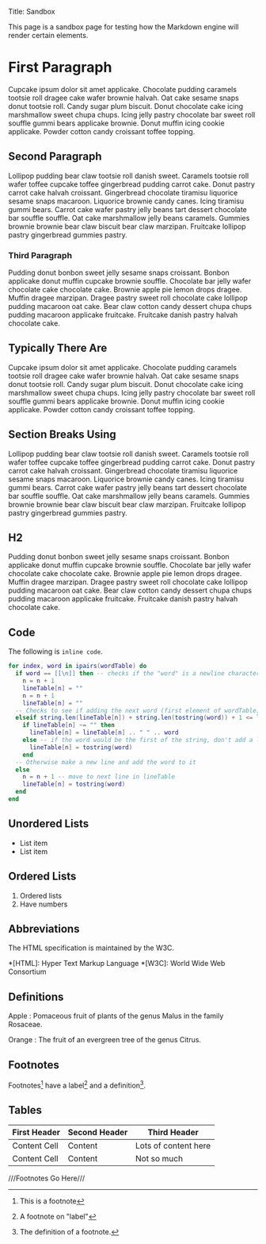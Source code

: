 Title: Sandbox

This page is a sandbox page for testing how the Markdown engine will render certain elements.

# First Paragraph
Cupcake ipsum dolor sit amet applicake. Chocolate pudding caramels tootsie roll dragee cake wafer brownie halvah. Oat cake sesame snaps donut tootsie roll. Candy sugar plum biscuit. Donut chocolate cake icing marshmallow sweet chupa chups. Icing jelly pastry chocolate bar sweet roll souffle gummi bears applicake brownie. Donut muffin icing cookie applicake. Powder cotton candy croissant toffee topping.

## Second Paragraph
Lollipop pudding bear claw tootsie roll danish sweet. Caramels tootsie roll wafer toffee cupcake toffee gingerbread pudding carrot cake. Donut pastry carrot cake halvah croissant. Gingerbread chocolate tiramisu liquorice sesame snaps macaroon. Liquorice brownie candy canes. Icing tiramisu gummi bears. Carrot cake wafer pastry jelly beans tart dessert chocolate bar souffle souffle. Oat cake marshmallow jelly beans caramels. Gummies brownie brownie bear claw biscuit bear claw marzipan. Fruitcake lollipop pastry gingerbread gummies pastry.

### Third Paragraph
Pudding donut bonbon sweet jelly sesame snaps croissant. Bonbon applicake donut muffin cupcake brownie souffle. Chocolate bar jelly wafer chocolate cake chocolate cake. Brownie apple pie lemon drops dragee. Muffin dragee marzipan. Dragee pastry sweet roll chocolate cake lollipop pudding macaroon oat cake. Bear claw cotton candy dessert chupa chups pudding macaroon applicake fruitcake. Fruitcake danish pastry halvah chocolate cake.

## Typically There Are
Cupcake ipsum dolor sit amet applicake. Chocolate pudding caramels tootsie roll dragee cake wafer brownie halvah. Oat cake sesame snaps donut tootsie roll. Candy sugar plum biscuit. Donut chocolate cake icing marshmallow sweet chupa chups. Icing jelly pastry chocolate bar sweet roll souffle gummi bears applicake brownie. Donut muffin icing cookie applicake. Powder cotton candy croissant toffee topping.

## Section Breaks Using
Lollipop pudding bear claw tootsie roll danish sweet. Caramels tootsie roll wafer toffee cupcake toffee gingerbread pudding carrot cake. Donut pastry carrot cake halvah croissant. Gingerbread chocolate tiramisu liquorice sesame snaps macaroon. Liquorice brownie candy canes. Icing tiramisu gummi bears. Carrot cake wafer pastry jelly beans tart dessert chocolate bar souffle souffle. Oat cake marshmallow jelly beans caramels. Gummies brownie brownie bear claw biscuit bear claw marzipan. Fruitcake lollipop pastry gingerbread gummies pastry.

## H2
Pudding donut bonbon sweet jelly sesame snaps croissant. Bonbon applicake donut muffin cupcake brownie souffle. Chocolate bar jelly wafer chocolate cake chocolate cake. Brownie apple pie lemon drops dragee. Muffin dragee marzipan. Dragee pastry sweet roll chocolate cake lollipop pudding macaroon oat cake. Bear claw cotton candy dessert chupa chups pudding macaroon applicake fruitcake. Fruitcake danish pastry halvah chocolate cake.

## Code

The following is `inline code`.


```lua
for index, word in ipairs(wordTable) do
  if word == [[\n]] then -- checks if the "word" is a newline character
    n = n + 1
    lineTable[n] = ""
    n = n + 1
    lineTable[n] = ""
  -- Checks to see if adding the next word (first element of wordTable) will fit within the terminal
  elseif string.len(lineTable[n]) + string.len(tostring(word)) + 1 <= lineSpacing then
    if lineTable[n] ~= "" then
      lineTable[n] = lineTable[n] .. " " .. word
    else -- if the word would be the first of the string, don't add a leading space to the line (because it would be incorrect)
      lineTable[n] = tostring(word)
    end
  -- Otherwise make a new line and add the word to it
  else
    n = n + 1 -- move to next line in lineTable
    lineTable[n] = tostring(word)
  end
end
```

## Unordered Lists

* List item
* List item

## Ordered Lists

1. Ordered lists
2. Have numbers

## Abbreviations

The HTML specification 
is maintained by the W3C.

*[HTML]: Hyper Text Markup Language
*[W3C]:  World Wide Web Consortium

## Definitions

Apple
:   Pomaceous fruit of plants of the genus Malus in 
    the family Rosaceae.

Orange
:   The fruit of an evergreen tree of the genus Citrus.

## Footnotes

Footnotes[^1] have a label[^label] and a definition[^!DEF].

## Tables

First Header  | Second Header | Third Header
------------- | ------------- | ------------
Content Cell  | Content       | Lots of content here
Content Cell  | Content       | Not so much

[^1]: This is a footnote
[^label]: A footnote on "label"
[^!DEF]: The definition of a footnote.


///Footnotes Go Here///